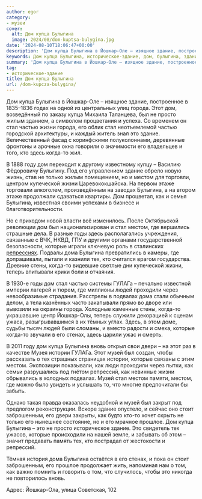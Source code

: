 ```yaml
---
author: egor
category:
- музеи
cover:
  alt: Дом купца Булыгина
  image: 2024/08/dom-kuptsa-bulygina.jpg
date: '2024-08-10T18:06:47+00:00'
description: 'Дом купца Булыгина в Йошкар-Оле – изящное здание, построенное в 1835–1836 годах на одной из центральных улиц города. Этот дом, возведённый по заказу купца...'
keywords: Дом купца Булыгина, историческое-здание, дом, булыгина, здание, стал, местом, купца, жизни, это, которые, тех, йошкар, города, частью, дома, музей
summary: 'Дом купца Булыгина в Йошкар-Оле – изящное здание, построенное в 1835–1836 годах на одной из центральных улиц города. Этот дом, возведённый по заказу купца...'
tag:
- историческое-здание
title: Дом купца Булыгина
url: /dom-kupcza-bulygina/
---
```


Дом купца Булыгина в Йошкар-Оле – изящное здание, построенное в 1835–1836 годах на одной из центральных улиц города. Этот дом, возведённый по заказу купца Михаила Таланцева, был не просто жилым зданием, а символом процветания и успеха. Со временем он стал частью жизни города, его облик стал неотъемлемой частью городской архитектуры, и каждый житель знал это здание. Величественный фасад с коринфскими полуколоннами, деревянные фронтоны и арочные окна говорили о значимости его владельцев и того, кто здесь когда-то жил.

В 1888 году дом переходит к другому известному купцу – Василию Фёдоровичу Булыгину. Под его управлением здание обрело новую жизнь, став не только жилым помещением, но и местом для торговли, центром купеческой жизни Царевококшайска. На первом этаже торговали алкоголем, произведённым на заводах Булыгина, а на втором этаже продолжали сдаваться квартиры. Дом процветал, как и семья Булыгина, известная своими успехами в бизнесе и благотворительности.

Но с приходом новой власти всё изменилось. После Октябрьской революции дом был национализирован и стал местом, где вершились страшные дела. В разные годы здесь располагались учреждения, связанные с ВЧК, НКВД, ГПУ и другими органами государственной безопасности, которые играли ключевую роль в сталинских [репрессиях](/pamyatnik-zhertvam/). Подвалы дома Булыгина превратились в камеры, где допрашивали, пытали и казнили тех, кто считался врагом государства. Древние стены, когда-то видевшие светлые дни купеческой жизни, теперь впитывали крики боли и отчаяния.

В 1930-е годы дом стал частью системы ГУЛАГа – печально известной империи лагерей и тюрем, где миллионы людей проходили через невообразимые страдания. Расстрелы в подвалах дома стали обычным делом, а тела казнённых часто закапывали прямо во дворе или вывозили на окраины города. Холодные каменные стены, когда-то украшавшие центр Йошкар-Олы, теперь служили декорацией к сценам ужаса, разыгрывавшимся в их тёмных углах. Здесь, в этом доме, судьбы тысяч людей были сломаны, и вместо радости и смеха, которые когда-то звучали в его стенах, здесь царили ужас и смерть.

В 2011 году дом купца Булыгина вновь открыл свои двери – на этот раз в качестве Музея истории ГУЛАГа. Этот музей был создан, чтобы рассказать о тех страшных страницах истории, которые связаны с этим местом. Экспозиции показывали, как люди проходили через пытки, как семьи разрушались под гнётом репрессий, как невинные жизни обрывались в холодных подвалах. Музей стал местом памяти, местом, где можно было увидеть и услышать то, что многие предпочитали бы забыть.

Однако такая правда оказалась неудобной и музей был закрыт под предлогом реконструкции. Вскоре здание опустело, и сейчас оно стоит заброшенным, его двери закрыты, как будто кто-то хочет скрыть не только его нынешнее состояние, но и его мрачное прошлое. Дом купца Булыгина – это не просто историческое здание. Это свидетель тех ужасов, которые происходили на нашей земле, и забывать об этом – значит предавать память тех, кто пострадал от жестокости и репрессий.

Тёмная история дома Булыгина остаётся в его стенах, и пока он стоит заброшенным, его прошлое продолжает жить, напоминая нам о том, как важно помнить и говорить о том, что случилось, чтобы это никогда не повторилось вновь.

Адрес: Йошкар-Ола, улица Советская, 102